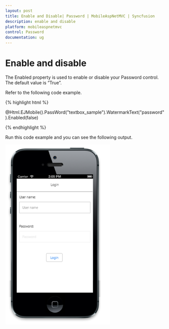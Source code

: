 ```yaml
---
layout: post
title: Enable and Disable| Password | MobileAspNetMVC | Syncfusion
description: enable and disable
platform: mobileaspnetmvc
control: Password
documentation: ug
---
```


# Enable and disable

The Enabled property is used to enable or disable your Password control. The default value is “True”.

Refer to the following code example.

{% highlight html %}

<!-- Password textbox -->

<div>

@Html.EJMobile().PassWord("textbox_sample").WatermarkText("password").Enabled(false)

</div>

{% endhighlight %}

Run this code example and you can see the following output.

![](Enable-and-Disable_images/Enabled-and-Disabled-img1.png)

